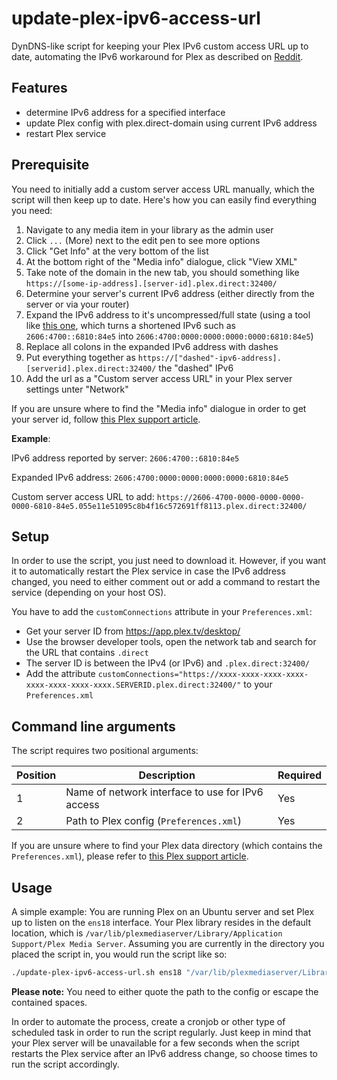 # update-plex-ipv6-access-url
DynDNS-like script for keeping your Plex IPv6 custom access URL up to date, automating the IPv6 workaround for Plex as described on [Reddit](https://www.reddit.com/r/PleX/comments/b82opu/plex_remote_access_over_ipv6/).

## Features
- determine IPv6 address for a specified interface
- update Plex config with plex.direct-domain using current IPv6 address
- restart Plex service

## Prerequisite
You need to initially add a custom server access URL manually, which the script will then keep up to date. Here's how you can easily find everything you need:

1. Navigate to any media item in your library as the admin user
2. Click `...` (More) next to the edit pen to see more options
3. Click "Get Info" at the very bottom of the list
4. At the bottom right of the "Media info" dialogue, click "View XML"
5. Take note of the domain in the new tab, you should something like `https://[some-ip-address].[server-id].plex.direct:32400/`
6. Determine your server's current IPv6 address (either directly from the server or via your router)
7. Expand the IPv6 address to it's uncompressed/full state (using a tool like [this one](https://dnschecker.org/ipv6-expand.php), which turns a shortened IPv6 such as `2606:4700::6810:84e5` into `2606:4700:0000:0000:0000:0000:6810:84e5`)
8. Replace all colons in the expanded IPv6 address with dashes
9. Put everything together as `https://["dashed"-ipv6-address].[serverid].plex.direct:32400/` the "dashed" IPv6
10. Add the url as a "Custom server access URL" in your Plex server settings unter "Network"

If you are unsure where to find the "Media info" dialogue in order to get your server id, follow [this Plex support article](https://support.plex.tv/articles/201998867-investigate-media-information-and-formats/).

__Example__:

IPv6 address reported by server: `2606:4700::6810:84e5`

Expanded IPv6 address: `2606:4700:0000:0000:0000:0000:6810:84e5`

Custom server access URL to add: `https://2606-4700-0000-0000-0000-0000-6810-84e5.055e11e51095c8b4f16c572691ff8113.plex.direct:32400/`

## Setup
In order to use the script, you just need to download it. However, if you want it to automatically restart the Plex service in case the IPv6 address changed, you need to either comment out or add a command to restart the service (depending on your host OS).

You have to add the `customConnections` attribute in your `Preferences.xml`:
- Get your server ID from https://app.plex.tv/desktop/
- Use the browser developer tools, open the network tab and search for the URL that contains `.direct`
- The server ID is between the IPv4 (or IPv6) and `.plex.direct:32400/`
- Add the attribute `customConnections="https://xxxx-xxxx-xxxx-xxxx-xxxx-xxxx-xxxx-xxxx.SERVERID.plex.direct:32400/"` to your `Preferences.xml`

## Command line arguments
The script requires two positional arguments:

Position|Description|Required
--------|-----------|--------
1       |Name of network interface to use for IPv6 access|Yes
2       |Path to Plex config (`Preferences.xml`)|Yes

If you are unsure where to find your Plex data directory (which contains the `Preferences.xml`), please refer to [this Plex support article](https://support.plex.tv/articles/202915258-where-is-the-plex-media-server-data-directory-located/).

## Usage

A simple example: You are running Plex on an Ubuntu server and set Plex up to listen on the `ens18` interface. Your Plex library resides in the default location, which is `/var/lib/plexmediaserver/Library/Application Support/Plex Media Server`. Assuming you are currently in the directory you placed the script in, you would run the script like so:

```bash
./update-plex-ipv6-access-url.sh ens18 "/var/lib/plexmediaserver/Library/Application Support/Plex Media Server/Preferences.xml"
```

**Please note:** You need to either quote the path to the config or escape the contained spaces.

In order to automate the process, create a cronjob or other type of scheduled task in order to run the script regularly. Just keep in mind that your Plex server will be unavailable for a few seconds when the script restarts the Plex service after an IPv6 address change, so choose times to run the script accordingly.
